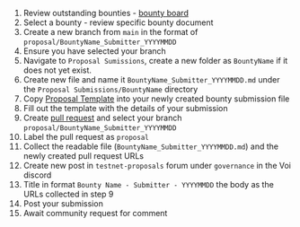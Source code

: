 1. Review outstanding bounties - [bounty board](https://github.com/VoiNetwork/governance/blob/main/Bounty%20Board.md)
2. Select a bounty - review specific bounty document
3. Create a new branch from `main` in the format of `proposal/BountyName_Submitter_YYYYMMDD`
4. Ensure you have selected your branch
5. Navigate to `Proposal Sumissions`, create a new folder as `BountyName` if it does not yet exist.
6. Create new file and name it `BountyName_Submitter_YYYYMMDD.md` under the `Proposal Submissions/BountyName` directory
7. Copy [Proposal Template](https://github.com/VoiNetwork/governance/blob/main/Proposal%20Submissions/Proposal%20Template.md) into your newly created bounty submission file
8. Fill out the template with the details of your submission
9. Create [pull request](https://github.com/VoiNetwork/governance/pulls) and select your branch `proposal/BountyName_Submitter_YYYYMMDD`
10. Label the pull request as `proposal`
11. Collect the readable file (`BountyName_Submitter_YYYYMMDD.md`) and the newly created pull request URLs
12. Create new post in `testnet-proposals` forum under `governance` in the Voi discord
13. Title in format `Bounty Name - Submitter - YYYYMMDD` the body as the URLs collected in step 9
14. Post your submission
15. Await community request for comment
